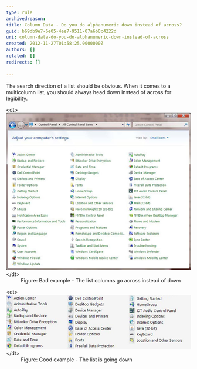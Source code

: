 ```yaml
---
type: rule
archivedreason: 
title: Column Data - Do you do alphanumeric down instead of across?
guid: b69db9e7-6e05-4ee7-9511-07a6b0c4222d
uri: column-data-do-you-do-alphanumeric-down-instead-of-across
created: 2012-11-27T01:58:25.0000000Z
authors: []
related: []
redirects: []

---
```


The search direction of a list should be obvious. When it comes to a multicolumn list, you should always head down instead of across for legibility.

<!--endintro-->
<dl class="badImage">&lt;dt&gt;<img alt="Bad alignment" src="../../assets/bad-alphanum.jpg">&lt;/dt&gt;
<dd>Figure: Bad example - The list columns go across instead of down</dd></dl><dl class="goodImage">&lt;dt&gt;<img alt="Good alignment" src="../../assets/good-alphanum.jpg">&lt;/dt&gt;
<dd>Figure: Good example - The list is going down</dd></dl>

